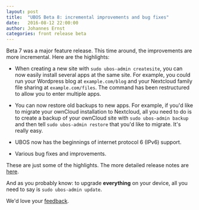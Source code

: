 ```yaml
---
layout: post
title:  "UBOS Beta 8: incremental improvements and bug fixes"
date:   2016-08-12 22:00:00
author: Johannes Ernst
categories: front release beta
---
```


Beta 7 was a major feature release. This time around, the improvements are
more incremental. Here are the highlights:

* When creating a new site with ``sudo ubos-admin createsite``, you can now easily
  install several apps at the same site. For example, you could run your
  Wordpress blog at ``example.com/blog`` and your Nextcloud family file sharing
  at ``example.com/files``. The command has been restructured to allow you to
  enter multiple apps.

* You can now restore old backups to new apps. For example, if you'd like to
  migrate your ownCloud installation to Nextcloud, all you need to do is to
  create a backup of your ownCloud site with ``sudo ubos-admin backup`` and then
  tell ``sudo ubos-admin restore`` that you'd like to migrate. It's really easy.

* UBOS now has the beginnings of internet protocol 6 (IPv6) support.

* Various bug fixes and improvements.

These are just some of the highlights. The more detailed release notes are
<a href="/docs/releases/beta8/release-notes/">here</a>.

And as you probably know: to upgrade <b>everything</b> on your device, all you need to say is
``sudo ubos-admin update``.

We'd love your <a href="/community/">feedback</a>.
